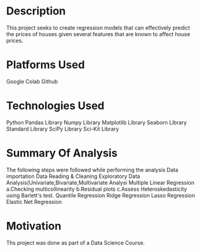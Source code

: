 # Description
This project seeks to create regression models that can effectively predict the prices of houses given several features that are known to affect house prices.


# Platforms Used
Google Colab
Github

# Technologies Used
Python
Pandas Library
Numpy Library
Matplotlib Library
Seaborn Library
Standard Library
SciPy Library
Sci-Kit Library

# Summary Of Analysis
The following steps were followed while performing the analysis
Data importation
Data Reading & Cleaning
Exploratory Data Analysis(Univariate,Bivariate,Multivariate Analysi
Multiple Linear Regression
a.Checking multicollinearity
b.Residual plots
c.Assess Heteroskedasticity using Barlett's test.
Quantile Regression
Ridge Regression
Lasso Regression
Elastic Net Regression

# Motivation
Ths project was done as part of a Data Science Course.
